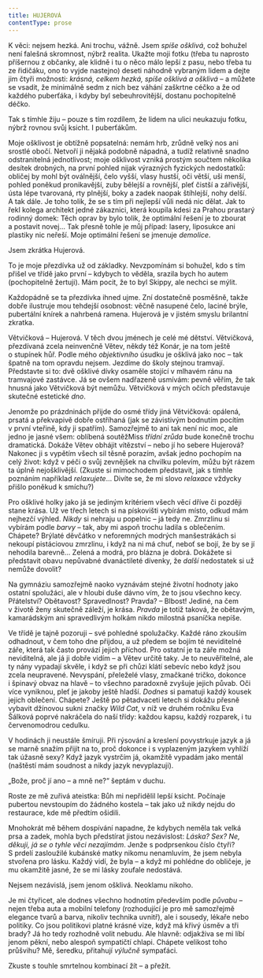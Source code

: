 ```yaml
---
title: HUJEROVÁ
contentType: prose
---
```


K věci: nejsem hezká. Ani trochu, vážně. Jsem _spíše ošklivá_, což bohužel není falešná skromnost, nýbrž realita. Ukažte moji fotku (třeba tu naprosto příšernou z občanky, ale klidně i tu o něco málo lepší z pasu, nebo třeba tu ze řidičáku, ono to vyjde nastejno) deseti náhodně vybraným lidem a dejte jim čtyři možnosti: _krásná, celkem hezká, spíše ošklivá a ošklivá_ – a můžete se vsadit, že minimálně sedm z nich bez váhání zaškrtne céčko a že od každého puberťáka, i kdyby byl sebeuhrovitější, dostanu pochopitelně déčko.

Tak s tímhle žiju – pouze s tím rozdílem, že lidem na ulici neukazuju fotku, nýbrž rovnou svůj ksicht. I puberťákům.

Moje ošklivost je obtížně popsatelná: nemám hrb, zrůdně velký nos ani srostlé obočí. Netvoří ji nějaká podobně nápadná, a tudíž relativně snadno odstranitelná jednotlivost; moje ošklivost vzniká prostým součtem několika desítek drobných, na první pohled nijak výrazných fyzických nedostatků: obličej by mohl být oválnější, čelo vyšší, vlasy hustší, oči větší, uši menší, pohled poněkud pronikavější, zuby bělejší a rovnější, pleť čistší a zářivější, ústa lépe tvarovaná, rty plnější, boky a zadek naopak štíhlejší, nohy delší. A tak dále. Je toho tolik, že se s tím při nejlepší vůli nedá nic dělat. Jak to řekl kolega architekt jedné zákaznici, která koupila kdesi za Prahou prastarý rodinný domek: Těch oprav by bylo tolik, že optimální řešení je to zbourat a postavit novej… Tak přesně tohle je můj případ: lasery, liposukce ani plastiky nic neřeší. Moje optimální řešení se jmenuje _demolice_.

  

Jsem zkrátka Hujerová.

To je moje přezdívka už od základky. Nevzpomínám si bohužel, kdo s tím přišel ve třídě jako první – kdybych to věděla, srazila bych ho autem (pochopitelně žertuji). Mám pocit, že to byl Skippy, ale nechci se mýlit.

Každopádně se ta přezdívka ihned ujme. Zní dostatečně posměšně, takže dobře ilustruje mou tehdejší osobnost: věčně nasupené čelo, laciné brýle, pubertální knírek a nahrbená ramena. Hujerová je v jistém smyslu brilantní zkratka.

Větvičková – Hujerová. V těch dvou jménech je celé mé dětství. Větvičková, přezdívaná zcela neinvenčně Větev, někdy též Konár, je na tom ještě o stupínek hůř. Podle mého _objektivního_ úsudku je ošklivá jako noc – tak špatně na tom opravdu nejsem. Jezdíme do školy stejnou tramvají. Představte si to: dvě ošklivé dívky osaměle stojící v mlhavém ránu na tramvajové zastávce. Já se ovšem nadřazeně usmívám: pevně věřím, že tak hnusná jako Větvičková být nemůžu. Větvičková v mých očích představuje skutečné estetické _dno_.

Jenomže po prázdninách přijde do osmé třídy jiná Větvičková: opálená, prsatá a překvapivě dobře ostříhaná (jak se závistivým bodnutím pocítím v první vteřině, kdy ji spatřím). Samozřejmě to ani tak není nic moc, ale jedno je jasné všem: oblíbená soutěžMiss _třídní zrůda_ bude konečně trochu dramatická. Dokáže Větev obhájit vítězství – nebo jí ho sebere Hujerová? Nakonec ji s vypětím všech sil těsně porazím, avšak jedno pochopím na celý život: když v péči o svůj zevnějšek na chvilku polevím, můžu být rázem ta úplně nejošklivější. (Zkuste si mimochodem představit, jak s tímhle poznáním například _relaxujete_… Divíte se, že mi slovo _relaxace_ vždycky přišlo poněkud k smíchu?)

  

Pro ošklivé holky jako já se jediným kritériem všech věcí dříve či později stane krása. Už ve třech letech si na pískovišti vybírám místo, odkud mám nejhezčí výhled. _Nikdy_ si nehraju u popelnic – já tedy ne. Zmrzlinu si vybírám podle _barvy_ – tak, aby mi aspoň trochu ladila s oblečením. Chápete? Brýlaté děvčátko v neforemných modrých manšestrákách si nekoupí pistáciovou zmrzlinu, i když na ni má chuť, neboť se bojí, že by se jí nehodila barevně… Zelená a modrá, pro blázna je dobrá. Dokážete si představit obavu nepůvabné dvanáctileté dívenky, že _další_ nedostatek si už nemůže dovolit?

Na gymnáziu samozřejmě naoko vyznávám stejné životní hodnoty jako ostatní spolužáci, ale v hloubi duše dávno vím, že to jsou všechno kecy. Přátelství? Obětavost? Spravedlnost? Pravda? – Blbost! Jediné, na čem v životě ženy skutečně záleží, je krása. _Pravda_ je totiž taková, že obětavým, kamarádským ani spravedlivým holkám nikdo milostná psaníčka nepíše.

Ve třídě je tajně pozoruji – své pohledné spolužačky. Každé ráno zkouším odhadnout, v čem toho dne přijdou, a už předem se bojím té neviditelné záře, která tak často provází jejich příchod. Pro ostatní je ta záře možná neviditelná, ale já ji dobře vidím – a Větev určitě taky. Je to neuvěřitelné, ale ty nány vypadají skvěle, i když se při chůzi klátí sebevíc nebo když jsou zcela neupravené. Nevyspání, přeleželé vlasy, zmačkané tričko, dokonce i špinavý obvaz na hlavě – to všechno paradoxně zvyšuje jejich půvab. Oči více vyniknou, pleť je jakoby ještě hladší. _Dodnes_ si pamatuji každý kousek jejich oblečení. Chápete? Ještě po pětadvaceti letech si dokážu přesně vybavit džínovou sukni značky _Wild Cat_, v níž ve druhém ročníku Eva Šálková poprvé nakráčela do naší třídy: každou kapsu, každý rozparek, i tu červenomodrou cedulku.

  

V hodinách ji neustále šmíruji. Při rýsování a kreslení povystrkuje jazyk a já se marně snažím přijít na to, proč dokonce i s vyplazeným jazykem vyhlíží tak úžasně sexy? Když jazyk vystrčím já, okamžitě vypadám jako mentál (naštěstí mám soudnost a nikdy jazyk nevyplazuji).

„Bože, proč jí ano – a mně ne?“ šeptám v duchu.

Roste ze mě zuřivá ateistka: Bůh mi nepřidělil lepší ksicht. Počínaje pubertou nevstoupím do žádného kostela – tak jako už nikdy nejdu do restaurace, kde mě předtím ošidili.

  

Mnohokrát mě během dospívání napadne, že kdybych neměla tak velká prsa a zadek, mohla bych předstírat jistou nezávislost: _Láska? Sex? Ne, děkuji, já se o_ _tyhle věci nezajímám_. Jenže s podprsenkou číslo čtyři? S prdelí zasloužilé kubánské matky nikomu nenamluvím, že jsem nebyla stvořena pro lásku. Každý vidí, že byla – a když mi pohlédne do obličeje, je mu okamžitě jasné, že se mi lásky zoufale nedostává.

Nejsem nezávislá, jsem jenom ošklivá. Neoklamu nikoho.

Je mi čtyřicet, ale dodnes všechno hodnotím především podle _půvabu_ – nejen třeba auta a mobilní telefony (rozhodující je pro mě samozřejmě elegance tvarů a barva, nikoliv technika uvnitř), ale i sousedy, lékaře nebo politiky. Co jsou politikovi platné krásné vize, když má křivý úsměv a tři brady? Já ho tedy rozhodně volit nebudu. Ale hlavně: odjakživa se mi líbí jenom pěkní, nebo alespoň sympatičtí chlapi. Chápete velikost toho průšvihu? Mě, šeredku, přitahují _výlučně_ sympaťáci.

Zkuste s touhle smrtelnou kombinací žít – a přežít.
